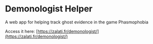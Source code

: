 # Demonologist Helper
A web app for helping track ghost evidence in the game Phasmophobia

Access it here: [https://zalati.fr/demonologist/](https://zalati.fr/demonologist/)
